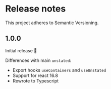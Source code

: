 # Release notes

This project adheres to Semantic Versioning.

## 1.0.0

Initial release 🚀

Differences with main `unstated`:

- Export hooks `useContainers` and `useUnstated`
- Support for react 16.8
- Rewrote to Typescript
